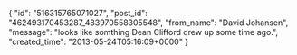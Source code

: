  {
   "id": "516315765071027",
   "post_id": "462493170453287_483970558305548",
   "from_name": "David Johansen",
   "message": "looks like somthing Dean Clifford drew up some time ago.",
   "created_time": "2013-05-24T05:16:09+0000"
 }
